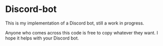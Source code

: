 # Discord-bot
This is my implementation of a Discord bot, still a work in progress. 

Anyone who comes across this code is free to copy whatever they want. I hope it helps with your Discord bot.
